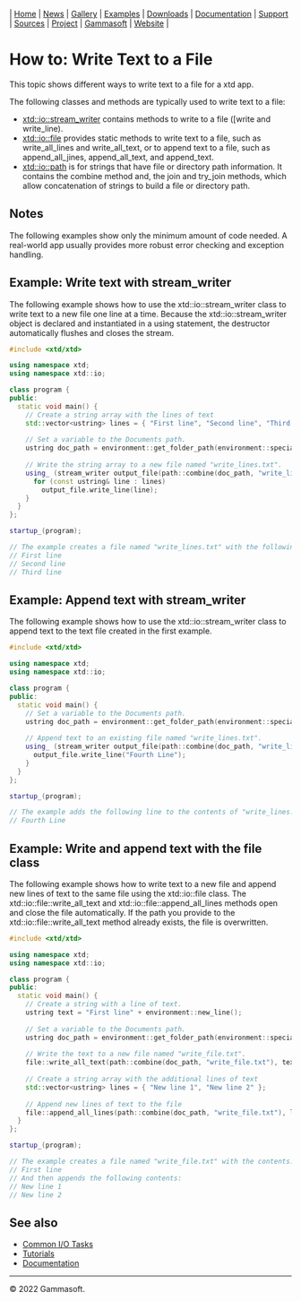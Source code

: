 | [Home](home.md) | [News](news.md) | [Gallery](gallery.md) | [Examples](examples.md) | [Downloads](downloads.md) | [Documentation](documentation.md) | [Support](support.md) | [Sources](https://github.com/gammasoft71/xtd) | [Project](https://sourceforge.net/projects/xtdpro/) | [Gammasoft](gammasoft.md) | [Website](https://gammasoft71.wixsite.com/xtdpro) |

# How to: Write Text to a File

This topic shows different ways to write text to a file for a xtd app.

The following classes and methods are typically used to write text to a file:

* [xtd::io::stream_writer](https://codedocs.xyz/gammasoft71/xtd/classxtd_1_1io_1_1stream__writer.html) contains methods to write to a file ([write and write_line).
* [xtd::io::file](https://codedocs.xyz/gammasoft71/xtd/classxtd_1_1io_1_1file.html) provides static methods to write text to a file, such as write_all_lines and write_all_text, or to append text to a file, such as append_all_jines, append_all_text, and append_text.
* [xtd::io::path](https://codedocs.xyz/gammasoft71/xtd/classxtd_1_1io_1_1path.html) is for strings that have file or directory path information. It contains the combine method and, the join and try_join methods, which allow concatenation of strings to build a file or directory path.

## Notes

The following examples show only the minimum amount of code needed. A real-world app usually provides more robust error checking and exception handling.

## Example: Write text with stream_writer

The following example shows how to use the xtd::io::stream_writer class to write text to a new file one line at a time. Because the xtd::io::stream_writer object is declared and instantiated in a using statement, the destructor automatically flushes and closes the stream.

```c++
#include <xtd/xtd>

using namespace xtd;
using namespace xtd::io;

class program {
public:
  static void main() {
    // Create a string array with the lines of text
    std::vector<ustring> lines = { "First line", "Second line", "Third line" };
    
    // Set a variable to the Documents path.
    ustring doc_path = environment::get_folder_path(environment::special_folder::my_documents);
    
    // Write the string array to a new file named "write_lines.txt".
    using_ (stream_writer output_file(path::combine(doc_path, "write_lines.txt"))) {
      for (const ustring& line : lines)
        output_file.write_line(line);
    }
  }
};

startup_(program);

// The example creates a file named "write_lines.txt" with the following contents:
// First line
// Second line
// Third line
```

## Example: Append text with stream_writer
 
The following example shows how to use the xtd::io::stream_writer class to append text to the text file created in the first example.
 
```c++
#include <xtd/xtd>

using namespace xtd;
using namespace xtd::io;

class program {
public:
  static void main() {
    // Set a variable to the Documents path.
    ustring doc_path = environment::get_folder_path(environment::special_folder::my_documents);
    
    // Append text to an existing file named "write_lines.txt".
    using_ (stream_writer output_file(path::combine(doc_path, "write_lines.txt"), true)) {
      output_file.write_line("Fourth Line");
    }
  }
};

startup_(program);

// The example adds the following line to the contents of "write_lines.txt":
// Fourth Line
```

## Example: Write and append text with the file class

The following example shows how to write text to a new file and append new lines of text to the same file using the xtd::io::file class. The xtd::io::file::write_all_text and xtd::io::file::append_all_lines methods open and close the file automatically. If the path you provide to the xtd::io::file::write_all_text method already exists, the file is overwritten.

```c++
#include <xtd/xtd>

using namespace xtd;
using namespace xtd::io;

class program {
public:
  static void main() {
    // Create a string with a line of text.
    ustring text = "First line" + environment::new_line();
    
    // Set a variable to the Documents path.
    ustring doc_path = environment::get_folder_path(environment::special_folder::my_documents);
    
    // Write the text to a new file named "write_file.txt".
    file::write_all_text(path::combine(doc_path, "write_file.txt"), text);
    
    // Create a string array with the additional lines of text
    std::vector<ustring> lines = { "New line 1", "New line 2" };
    
    // Append new lines of text to the file
    file::append_all_lines(path::combine(doc_path, "write_file.txt"), lines);
  }
};

startup_(program);

// The example creates a file named "write_file.txt" with the contents:
// First line
// And then appends the following contents:
// New line 1
// New line 2
```
 
## See also

* [Common I/O Tasks](tutorial_common_io_tasks.md)
* [Tutorials](tutorials.md)
* [Documentation](documentation.md)

______________________________________________________________________________________________

© 2022 Gammasoft.

